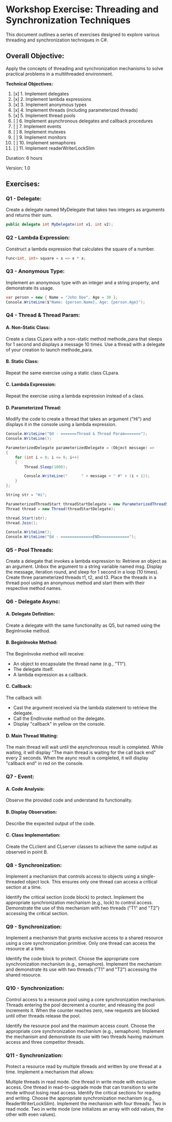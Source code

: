 # Workshop Exercise: Threading and Synchronization Techniques
This document outlines a series of exercises designed to explore various threading and synchronization techniques in C#.

## Overall Objective:

Apply the concepts of threading and synchronization mechanisms to solve practical problems in a multithreaded environment.

**Technical Objectives:**

1. [x] 1. Implement delegates
2. [x] 2. Implement lambda expressions
3. [x] 3. Implement anonymous types
4. [x] 4. Implement threads (including parameterized threads)
5. [x] 5. Implement thread pools
6. [ ] 6. Implement asynchronous delegates and callback procedures
7. [ ] 7. Implement events
8. [ ] 8. Implement mutexes
9. [ ] 9. Implement monitors
10. [ ] 10. Implement semaphores
11. [ ] 11. Implement readerWriterLockSlim

Duration: 6 hours

Version: 1.0

## Exercises:

### Q1 - Delegate:

Create a delegate named MyDelegate that takes two integers as arguments and returns their sum.
```C#
public delegate int MyDelegate(int v1, int v2);
```
### Q2 - Lambda Expression:

Construct a lambda expression that calculates the square of a number.

```C#
Func<int, int> square = x => x * x;
```
### Q3 - Anonymous Type:

Implement an anonymous type with an integer and a string property, and demonstrate its usage.

```C#
var person = new { Name = "John Doe", Age = 30 };
Console.WriteLine($"Name: {person.Name}, Age: {person.Age}");
```
### Q4 - Thread & Thread Param:

#### A. Non-Static Class:

Create a class CLpara with a non-static method methode_para that sleeps for 1 second and displays a message 10 times.
Use a thread with a delegate of your creation to launch methode_para.
#### B. Static Class:

Repeat the same exercise using a static class CLpara.

#### C. Lambda Expression:

Repeat the exercise using a lambda expression instead of a class.

#### D. Parameterized Thread:

Modify the code to create a thread that takes an argument ("Hi") and displays it in the console using a lambda expression.

```C#
Console.WriteLine("Q4 - =======Thread & Thread Param=======");
Console.WriteLine();

ParameterizedDelegate parameterizedDelegate = (Object message) =>
{
    for (int i = 0; i <= 9; i++)
    {
        Thread.Sleep(1000);

        Console.WriteLine("      " + message + " #" + (i + 1));
    }
};

String str = "Hi";

ParameterizedThreadStart threadStartDelegate = new ParameterizedThreadStart(parameterizedDelegate);
Thread thread = new Thread(threadStartDelegate);

thread.Start(str);
thread.Join();

Console.WriteLine();
Console.WriteLine("Q4 - ==============END=============");
```

### Q5 - Pool Threads:

Create a delegate that invokes a lambda expression to:
Retrieve an object as an argument.
Unbox the argument to a string variable named msg.
Display the message, iteration round, and sleep for 1 second in a loop (10 times).
Create three parameterized threads t1, t2, and t3.
Place the threads in a thread pool using an anonymous method and start them with their respective method names.
### Q6 - Delegate Async:

#### A. Delegate Definition:

Create a delegate with the same functionality as Q5, but named using the BeginInvoke method.

#### B. BeginInvoke Method:

The BeginInvoke method will receive:
- An object to encapsulate the thread name (e.g., "T1").
- The delegate itself.
- A lambda expression as a callback.

#### C. Callback:

The callback will:
- Cast the argument received via the lambda statement to retrieve the delegate.
- Call the EndInvoke method on the delegate.
- Display "callback" in yellow on the console.

#### D. Main Thread Waiting:

The main thread will wait until the asynchronous result is completed.
While waiting, it will display "The main thread is waiting for the call back end" every 2 seconds.
When the async result is completed, it will display "callback end" in red on the console.
### Q7 - Event:

#### A. Code Analysis:

Observe the provided code and understand its functionality.

#### B. Display Observation:

Describe the expected output of the code.

#### C. Class Implementation:

Create the CLclient and CLserver classes to achieve the same output as observed in point B.

### Q8 - Synchronization:

Implement a mechanism that controls access to objects using a single-threaded object lock. This ensures only one thread can access a critical section at a time.

Identify the critical section (code block) to protect.
Implement the appropriate synchronization mechanism (e.g., lock) to control access.
Demonstrate the use of this mechanism with two threads ("T1" and "T2") accessing the critical section.
### Q9 - Synchronization:

Implement a mechanism that grants exclusive access to a shared resource using a core synchronization primitive. Only one thread can access the resource at a time.

Identify the code block to protect.
Choose the appropriate core synchronization mechanism (e.g., semaphore).
Implement the mechanism and demonstrate its use with two threads ("T1" and "T2") accessing the shared resource.
### Q10 - Synchronization:

Control access to a resource pool using a core synchronization mechanism. Threads entering the pool decrement a counter, and releasing the pool increments it. When the counter reaches zero, new requests are blocked until other threads release the pool.

Identify the resource pool and the maximum access count.
Choose the appropriate core synchronization mechanism (e.g., semaphore).
Implement the mechanism and demonstrate its use with two threads having maximum access and three competitor threads.
### Q11 - Synchronization:

Protect a resource read by multiple threads and written by one thread at a time. Implement a mechanism that allows:

Multiple threads in read mode.
One thread in write mode with exclusive access.
One thread in read-to-upgrade mode that can transition to write mode without losing read access.
Identify the critical sections for reading and writing.
Choose the appropriate synchronization mechanism (e.g., ReaderWriterLockSlim).
Implement the mechanism with four threads:
Two in read mode.
Two in write mode (one initializes an array with odd values, the other with even values).
